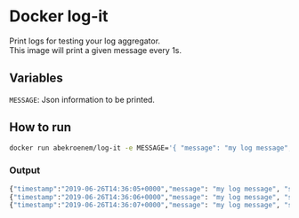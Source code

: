 # Docker log-it

Print logs for testing your log aggregator.    
This image will print a given message every 1s.

## Variables

`MESSAGE`: Json information to be printed.

## How to run
```sh
docker run abekroenem/log-it -e MESSAGE='{ "message": "my log message", "status_nro": 123 }'
```

### Output
```sh
{"timestamp":"2019-06-26T14:36:05+0000","message": "my log message", "status_nro": 123}
{"timestamp":"2019-06-26T14:36:06+0000","message": "my log message", "status_nro": 123}
{"timestamp":"2019-06-26T14:36:07+0000","message": "my log message", "status_nro": 123}
```
